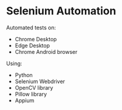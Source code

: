 # Selenium Automation
Automated tests on:
- Chrome Desktop
- Edge Desktop
- Chrome Android browser

Using:
- Python
- Selenium Webdriver
- OpenCV library
- Pillow library
- Appium
